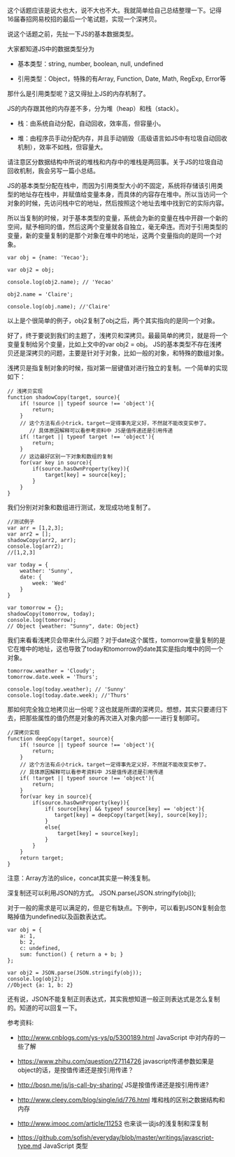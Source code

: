 这个话题应该是说大也大，说不大也不大。我就简单给自己总结整理一下。记得16届春招网易校招的最后一个笔试题，实现一个深拷贝。

说这个话题之前，先扯一下JS的基本数据类型。

大家都知道JS中的数据类型分为

* 基本类型：string, number, boolean, null, undefined

* 引用类型：Object，特殊的有Array, Function, Date, Math, RegExp, Error等



那什么是引用类型呢？这又得扯上JS的内存机制了。

JS的内存跟其他的内存差不多，分为堆（heap）和栈（stack）。

* 栈：由系统自动分配，自动回收，效率高，但容量小。

* 堆：由程序员手动分配内存，并且手动销毁（高级语言如JS中有垃圾自动回收机制），效率不如栈，但容量大。

请注意区分数据结构中所说的堆栈和内存中的堆栈是两回事。关于JS的垃圾自动回收机制，我会另写一篇小总结。

JS的基本类型分配在栈中，而因为引用类型大小的不固定，系统将存储该引用类型的地址存在栈中，并赋值给变量本身，而具体的内容存在堆中。所以当访问一个对象的时候，先访问栈中它的地址，然后按照这个地址去堆中找到它的实际内容。

所以当复制的时候，对于基本类型的变量，系统会为新的变量在栈中开辟一个新的空间，赋予相同的值，然后这两个变量就各自独立，毫无牵连。而对于引用类型的变量，新的变量复制的是那个对象在堆中的地址，这两个变量指向的是同一个对象。


```
var obj = {name: 'Yecao'};

var obj2 = obj;

console.log(obj2.name); // 'Yecao'

obj2.name = 'Claire';

console.log(obj.name); //'Claire'
```


以上是个很简单的例子，obj2复制了obj之后，两个其实指向的是同一个对象。

好了，终于要说到我们的主题了，浅拷贝和深拷贝。最最简单的拷贝，就是将一个变量复制给另个变量，比如上文中的var obj2 = obj。 JS的基本类型不存在浅拷贝还是深拷贝的问题，主要是针对于对象，比如一般的对象，和特殊的数组对象。

浅拷贝是指复制对象的时候，指对第一层键值对进行独立的复制。一个简单的实现如下：
   
    // 浅拷贝实现
    function shadowCopy(target, source){ 
        if( !source || typeof source !== 'object'){
            return;
        }
        // 这个方法有点小trick，target一定得事先定义好，不然就不能改变实参了。
           // 具体原因解释可以看参考资料中 JS是值传递还是引用传递
        if( !target || typeof target !== 'object'){
            return;
        }  
        // 这边最好区别一下对象和数组的复制
        for(var key in source){
            if(source.hasOwnProperty(key)){
                target[key] = source[key];
            }
        }
    }

我们分别对对象和数组进行测试，发现成功地复制了。
    
    //测试例子
    var arr = [1,2,3];
    var arr2 = [];
    shadowCopy(arr2, arr);
    console.log(arr2);
    //[1,2,3]
    
    var today = {
        weather: 'Sunny',
        date: {
            week: 'Wed'
        } 
    }
    
    var tomorrow = {};
    shadowCopy(tomorrow, today);
    console.log(tomorrow);
    // Object {weather: "Sunny", date: Object}

我们来看看浅拷贝会带来什么问题？对于date这个属性，tomorrow变量复制的是它在堆中的地址，这也导致了today和tomorrow的date其实是指向堆中的同一个对象。

    tomorrow.weather = 'Cloudy';
    tomorrow.date.week = 'Thurs';
    
    console.log(today.weather); // 'Sunny'
    console.log(today.date.week); //'Thurs'

那如何完全独立地拷贝出一份呢？这也就是所谓的深拷贝。想想，其实只要递归下去，把那些属性的值仍然是对象的再次进入对象内部一一进行复制即可。

    //深拷贝实现
    function deepCopy(target, source){ 
        if( !source || typeof source !== 'object'){ 
            return;
        }
        // 这个方法有点小trick，target一定得事先定义好，不然就不能改变实参了。
        // 具体原因解释可以看参考资料中 JS是值传递还是引用传递
        if( !target || typeof source !== 'object'){
            return; 
        }  
        for(var key in source){
            if(source.hasOwnProperty(key)){
                if( source[key] && typeof source[key] == 'object'){
                   target[key] = deepCopy(target[key], source[key]);
                } 
                else{
                    target[key] = source[key];
                }    
            }    
        }
        return target;
    }

注意：Array方法的slice，concat其实是一种浅复制。

深复制还可以利用JSON的方式。
JSON.parse(JSON.stringify(obj));

对于一般的需求是可以满足的，但是它有缺点。下例中，可以看到JSON复制会忽略掉值为undefined以及函数表达式。
    
    var obj = {
        a: 1,
        b: 2,
        c: undefined,
        sum: function() { return a + b; }
    };
    
    var obj2 = JSON.parse(JSON.stringify(obj));
    console.log(obj2);
    //Object {a: 1, b: 2}

还有说，JSON不能复制正则表达式，其实我想知道一般正则表达式是怎么复制的。知道的可以回复一下。

参考资料: 

* http://www.cnblogs.com/ys-ys/p/5300189.html JavaScript 中对内存的一些了解

* https://www.zhihu.com/question/27114726  javascript传递参数如果是object的话，是按值传递还是按引用传递？

* http://bosn.me/js/js-call-by-sharing/  JS是按值传递还是按引用传递?

* http://www.cleey.com/blog/single/id/776.html 堆和栈的区别之数据结构和内存
* http://www.imooc.com/article/11253 也来谈一谈js的浅复制和深复制
* https://github.com/sofish/everyday/blob/master/writings/javascript-type.md JavaScript 类型









